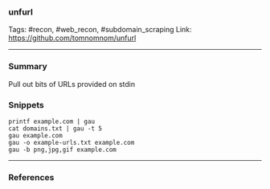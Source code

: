 ### unfurl
Tags: #recon, #web_recon, #subdomain_scraping
Link: https://github.com/tomnomnom/unfurl

---
### Summary

Pull out bits of URLs provided on stdin

### Snippets
```
printf example.com | gau
cat domains.txt | gau -t 5
gau example.com
gau -o example-urls.txt example.com
gau -b png,jpg,gif example.com
```
---

### References